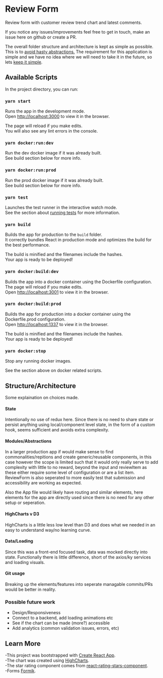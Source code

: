 # Review Form

Review form with customer review trend chart and latest comments.

If you notice any issues/improvements feel free to get in touch, make an issue here on github or create a PR.

The overall folder structure and architecture is kept as simple as possible. This is to [avoid hasty abstractions.](https://kentcdodds.com/blog/aha-programming) The requirement for this application is simple and we have no idea where we will need to
take it in the future, so lets [keep it simple](https://en.wikipedia.org/wiki/KISS_principle).

## Available Scripts

In the project directory, you can run:

### `yarn start`

Runs the app in the development mode.<br />
Open [http://localhost:3000](http://localhost:3000) to view it in the browser.

The page will reload if you make edits.<br />
You will also see any lint errors in the console.

### `yarn docker:run:dev`

Run the dev docker image if it was already built.<br />
See build section below for more info.

### `yarn docker:run:prod`

Run the prod docker image if it was already built.<br />
See build section below for more info.

### `yarn test`

Launches the test runner in the interactive watch mode.<br />
See the section about [running tests](https://facebook.github.io/create-react-app/docs/running-tests) for more information.

### `yarn build`

Builds the app for production to the `build` folder.<br />
It correctly bundles React in production mode and optimizes the build for the best performance.

The build is minified and the filenames include the hashes.<br />
Your app is ready to be deployed!

### `yarn docker:build:dev`

Builds the app into a docker container using the Dockerfile configuration.<br />
The page will reload if you make edits.<br />
Open [http://localhost:3001](http://localhost:3001) to view it in the browser.

### `yarn docker:build:prod`

Builds the app for production into a docker container using the Dockerfile.prod configuration.<br />
Open [http://localhost:1337](http://localhost:1337) to view it in the browser.

The build is minified and the filenames include the hashes.<br />
Your app is ready to be deployed!

### `yarn docker:stop`

Stop any running docker images.

See the section above on docker related scripts.

## Structure/Architecture

Some explaination on choices made.

#### State

Intentionally no use of redux here. Since there is no need to share state or persist anything using local/component level state,
in the form of a custom hook, seems sufficient and avoids extra complexity.

#### Modules/Abstractions

In a larger production app if would make sense to find commonalities/repitions and create generic/reusable components, in this case
however the scope is limited such that it would only really serve to add complexity with little to no reward, beyond the input and reviewItem as these either require some level of configuration or are a list item. ReviewForm is also seperated to more easily test
that submission and accessibility are working as expected.

Also the App file would likely have routing and similar elements, here elements for the app are directly used since there is no
need for any other setup or seperation.

#### HighCharts v D3

HighCharts is a little less low level than D3 and does what we needed in an easy to understand way/no learning curve.

#### Data/Loading

Since this was a front-end focused task, data was mocked directly into state. Functionally there is little difference, short of the
axios/ky services and loading visuals.

#### Git usage

Breaking up the elements/features into seperate managable commits/PRs would be better in reality.

### Possible future work

- Design/Responsiveness
- Connect to a backend, add loading animations etc
- See if the chart can be made (more?) accessible
- Add analytics (common validation issues, errors, etc)

## Learn More

-This project was bootstrapped with [Create React App](https://github.com/facebook/create-react-app).<br />
-The chart was created using [HighCharts](https://www.highcharts.com/docs/index).<br />
-The star rating component comes from [react-rating-stars-component](https://github.com/ertanhasani/react-stars).<br />
-Forms [Formik](https://github.com/formium/formik).<br />
